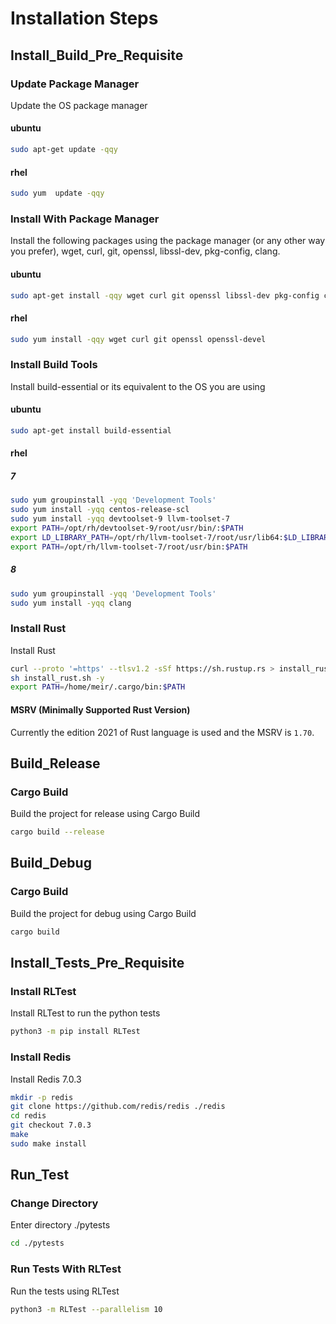 # Installation Steps

## Install_Build_Pre_Requisite

### Update Package Manager

Update the OS package manager

#### ubuntu

```bash
sudo apt-get update -qqy
```

#### rhel

```bash
sudo yum  update -qqy
```

### Install With Package Manager

Install the following packages using the package manager (or any other way you prefer), wget, curl, git, openssl, libssl-dev, pkg-config, clang.

#### ubuntu

```bash
sudo apt-get install -qqy wget curl git openssl libssl-dev pkg-config clang
```

#### rhel

```bash
sudo yum install -qqy wget curl git openssl openssl-devel
```

### Install Build Tools

Install build-essential or its equivalent to the OS you are using

#### ubuntu

```bash
sudo apt-get install build-essential
```

#### rhel

##### 7

```bash
sudo yum groupinstall -yqq 'Development Tools'
sudo yum install -yqq centos-release-scl
sudo yum install -yqq devtoolset-9 llvm-toolset-7
export PATH=/opt/rh/devtoolset-9/root/usr/bin/:$PATH
export LD_LIBRARY_PATH=/opt/rh/llvm-toolset-7/root/usr/lib64:$LD_LIBRARY_PATH
export PATH=/opt/rh/llvm-toolset-7/root/usr/bin:$PATH
```

##### 8

```bash
sudo yum groupinstall -yqq 'Development Tools'
sudo yum install -yqq clang
```

### Install Rust

Install Rust

```bash
curl --proto '=https' --tlsv1.2 -sSf https://sh.rustup.rs > install_rust.sh
sh install_rust.sh -y
export PATH=/home/meir/.cargo/bin:$PATH
```

#### MSRV (Minimally Supported Rust Version)
Currently the edition 2021 of Rust language is used and the MSRV is `1.70`.

## Build_Release

### Cargo Build

Build the project for release using Cargo Build

```bash
cargo build --release
```

## Build_Debug

### Cargo Build

Build the project for debug using Cargo Build

```bash
cargo build
```

## Install_Tests_Pre_Requisite

### Install RLTest

Install RLTest to run the python tests

```bash
python3 -m pip install RLTest
```

### Install Redis

Install Redis 7.0.3

```bash
mkdir -p redis
git clone https://github.com/redis/redis ./redis
cd redis
git checkout 7.0.3
make
sudo make install
```

## Run_Test

### Change Directory

Enter directory ./pytests

```bash
cd ./pytests
```

### Run Tests With RLTest

Run the tests using RLTest

```bash
python3 -m RLTest --parallelism 10
```
